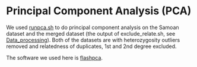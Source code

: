 # Principal Component Analysis (PCA)

We used [runpca.sh](runpca.sh) to do principal component analysis on the Samoan dataset and the merged dataset (the output of exclude_relate.sh, see [Data_processing](../Data_processing)). 
Both of the datasets are with heterozygosity outliers removed and relatedness of duplicates, 1st and 2nd degree excluded. 

The software we used here is [flashpca](https://github.com/gabraham/flashpca).
